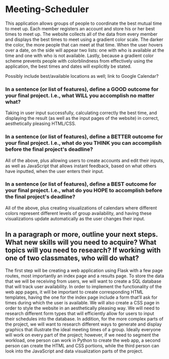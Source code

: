 # Meeting-Scheduler

This application allows groups of people to coordinate the best mutual time to meet up. Each member registers an account and store his or her best times to meet up. The website collects all of the data from every member and displays the best times to meet using a gradient color scale. The darker the color, the more people that can meet at that time. When the user hovers over a date, on the side will appear two lists: one with who is available at the time and one with who is not available. Lastly, because a gradient color scheme prevents people with colorblindness from effectively using the application, the best times and dates will explicitly be stated.

Possibly include best/available locations as well; link to Google Calendar?

### In a sentence (or list of features), define a GOOD outcome for your final project. I.e., what WILL you accomplish no matter what?

Taking in user input successfully, calculating correctly the best time, and displaying the result (as well as the input pages of the website) in correct, aesthetically pleasing HTML/CSS.

### In a sentence (or list of features), define a BETTER outcome for your final project. I.e., what do you THINK you can accomplish before the final project's deadline?

All of the above, plus allowing users to create accounts and edit their inputs, as well as JavaScript that allows instant feedback, based on what others have inputted, when the user enters their input.

### In a sentence (or list of features), define a BEST outcome for your final project. I.e., what do you HOPE to accomplish before the final project's deadline?

All of the above, plus creating visualizations of calendars where different colors represent different levels of group availability, and having these visualizations update automatically as the user changes their input.

## In a paragraph or more, outline your next steps. What new skills will you need to acquire? What topics will you need to research? If working with one of two classmates, who will do what?

The first step will be creating a web application using Flask with a few page routes, most importantly an index page and a results page. To store the data that we will be receiving from users, we will want to create a SQL database that will track user availability. In order to implement the functionality of the web app pages, it will be important to create corresponding HTML templates, having the one for the index page include a form that’ll ask for times during which the user is available. We will also create a CSS page in order to style the website in an aesthetically pleasing way. We will need to research different form types that will efficiently allow for users to input their schedules into the database. In addition, for the more complex parts of the project, we will want to research different ways to generate and display graphics that illustrate the ideal meeting times of a group. Ideally everyone will work on every part of the project; however, if we need to segment the workload, one person can work in Python to create the web app, a second person can create the HTML and CSS portions, while the third person can look into the JavaScript and data visualization parts of the project.
